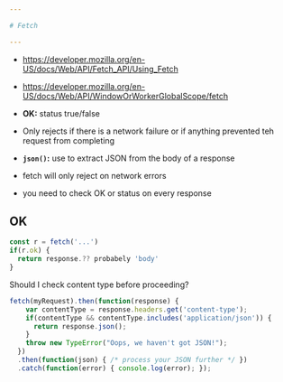 ```yaml
---

# Fetch

---
```


- https://developer.mozilla.org/en-US/docs/Web/API/Fetch_API/Using_Fetch
- https://developer.mozilla.org/en-US/docs/Web/API/WindowOrWorkerGlobalScope/fetch


- **OK:** status true/false
- Only rejects if there is a network failure or if anything prevented teh request from completing
- **`json()`:** use to extract JSON from the body of a response

- fetch will only reject on network errors
- you need to check OK or status on every response


## OK

```js
const r = fetch('...')
if(r.ok) {
  return response.?? probabely 'body'
}

```

Should I check content type before proceeding?

```js
fetch(myRequest).then(function(response) {
    var contentType = response.headers.get('content-type');
    if(contentType && contentType.includes('application/json')) {
      return response.json();
    }
    throw new TypeError("Oops, we haven't got JSON!");
  })
  .then(function(json) { /* process your JSON further */ })
  .catch(function(error) { console.log(error); });
```


